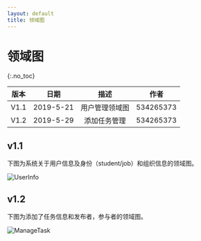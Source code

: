 ```yaml
---
layout: default
title: 领域图
---
```


# 领域图

{:.no_toc}

| 版本 |   日期    | 描述 |  作者   |
| :--: | :-------: | :--: | :-----: |
| V1.1 | 2019-5-21 | 用户管理领域图 | 534265373 |
| V1.2 | 2019-5-29 | 添加任务管理 | 534265373 |

## v1.1

下图为系统关于用户信息及身份（student/job）和组织信息的领域图。

![UserInfo](User/image/UserInfo.png)


## v1.2

下图为添加了任务信息和发布者，参与者的领域图。

![ManageTask](Task/image/ManageTask.png)
